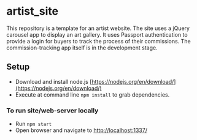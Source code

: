 # artist_site

This repository is a template for an artist website. The site uses a jQuery carousel app 
to display an art gallery. It uses Passport authentication to provide a login for buyers 
to track the process of their commissions. The commission-tracking app itself is 
in the development stage.

## Setup
- Download and install node.js [https://nodejs.org/en/download/](https://nodejs.org/en/download/)
- Execute at command line `npm install` to grab dependencies.

### To run site/web-server locally
- Run `npm start`
- Open browser and navigate to [http://localhost:1337/](http://localhost:1337/)